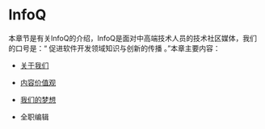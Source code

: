 # InfoQ

本章节是有关InfoQ的介绍，InfoQ是面对中高端技术人员的技术社区媒体，我们的口号是：“ 促进软件开发领域知识与创新的传播 。”本章主要内容：

* [关于我们](http://101.200.168.100:4000/21-%E5%85%B3%E4%BA%8E%E6%88%91%E4%BB%AC.html)

* [内容价值观](http://101.200.168.100:4000/22-%E5%86%85%E5%AE%B9%E4%BB%B7%E5%80%BC%E8%A7%82.html)

* [我们的梦想](http://101.200.168.100:4000/23-%E6%88%91%E4%BB%AC%E7%9A%84%E6%A2%A6%E6%83%B3.html)

* 全职编辑


